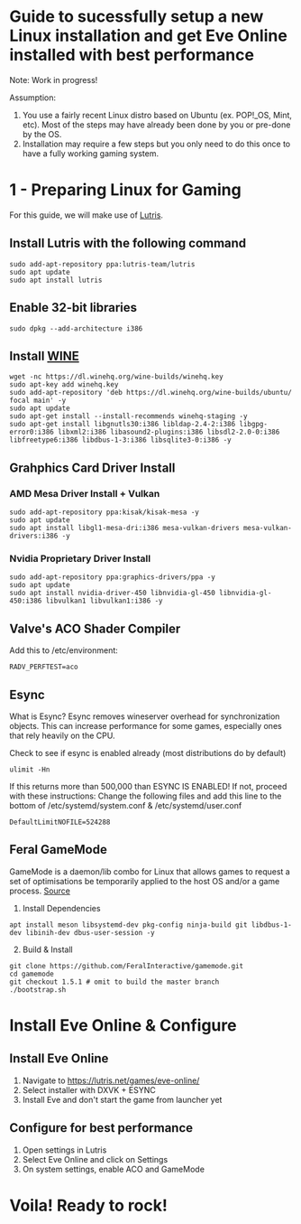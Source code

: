 # Guide to sucessfully setup a new Linux installation and get Eve Online installed with best performance

Note: Work in progress! 

Assumption:
1. You use a fairly recent Linux distro based on Ubuntu (ex. POP!_OS, Mint, etc). Most of the steps may have already been done by you or pre-done by the OS.
2. Installation may require a few steps but you only need to do this once to have a fully working gaming system.

# 1 - Preparing Linux for Gaming

For this guide, we will make use of [Lutris](https://lutris.net/).

## Install Lutris with the following command
```
sudo add-apt-repository ppa:lutris-team/lutris
sudo apt update
sudo apt install lutris
```

## Enable 32-bit libraries
```
sudo dpkg --add-architecture i386 
```

## Install [WINE](https://www.winehq.org/)
```
wget -nc https://dl.winehq.org/wine-builds/winehq.key
sudo apt-key add winehq.key
sudo add-apt-repository 'deb https://dl.winehq.org/wine-builds/ubuntu/ focal main' -y
sudo apt update
sudo apt-get install --install-recommends winehq-staging -y
sudo apt-get install libgnutls30:i386 libldap-2.4-2:i386 libgpg-error0:i386 libxml2:i386 libasound2-plugins:i386 libsdl2-2.0-0:i386 libfreetype6:i386 libdbus-1-3:i386 libsqlite3-0:i386 -y
```

## Grahphics Card Driver Install

### AMD Mesa Driver Install + Vulkan
```
sudo add-apt-repository ppa:kisak/kisak-mesa -y
sudo apt update
sudo apt install libgl1-mesa-dri:i386 mesa-vulkan-drivers mesa-vulkan-drivers:i386 -y
```

### Nvidia Proprietary Driver Install
```
sudo add-apt-repository ppa:graphics-drivers/ppa -y
sudo apt update
sudo apt install nvidia-driver-450 libnvidia-gl-450 libnvidia-gl-450:i386 libvulkan1 libvulkan1:i386 -y
```

## Valve's ACO Shader Compiler
Add this to /etc/environment:
```
RADV_PERFTEST=aco
```

## Esync
What is Esync?
Esync removes wineserver overhead for synchronization objects. This can increase performance for some games, especially ones that rely heavily on the CPU.

Check to see if esync is enabled already (most distributions do by default)
```
ulimit -Hn
```

If this returns more than 500,000 than ESYNC IS ENABLED! If not, proceed with these instructions:
Change the following files and add this line to the bottom of /etc/systemd/system.conf & /etc/systemd/user.conf
```
DefaultLimitNOFILE=524288
```

## Feral GameMode
GameMode is a daemon/lib combo for Linux that allows games to request a set of optimisations be temporarily applied to the host OS and/or a game process. [Source](https://github.com/FeralInteractive/gamemode)

1. Install Dependencies
```
apt install meson libsystemd-dev pkg-config ninja-build git libdbus-1-dev libinih-dev dbus-user-session -y
```
2. Build & Install
```
git clone https://github.com/FeralInteractive/gamemode.git
cd gamemode
git checkout 1.5.1 # omit to build the master branch
./bootstrap.sh
```

# Install Eve Online & Configure

## Install Eve Online
1. Navigate to https://lutris.net/games/eve-online/
2. Select installer with DXVK + ESYNC
3. Install Eve and don't start the game from launcher yet

## Configure for best performance
1. Open settings in Lutris
2. Select Eve Online and click on Settings
3. On system settings, enable ACO and GameMode

# Voila! Ready to rock!
